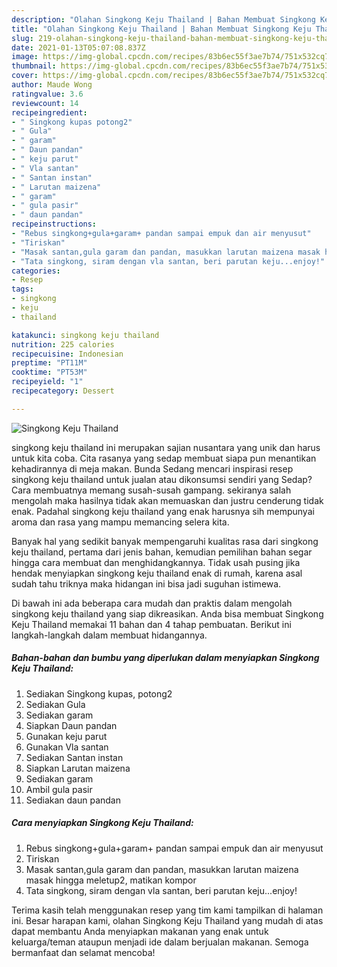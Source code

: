 ```yaml
---
description: "Olahan Singkong Keju Thailand | Bahan Membuat Singkong Keju Thailand Yang Menggugah Selera"
title: "Olahan Singkong Keju Thailand | Bahan Membuat Singkong Keju Thailand Yang Menggugah Selera"
slug: 219-olahan-singkong-keju-thailand-bahan-membuat-singkong-keju-thailand-yang-menggugah-selera
date: 2021-01-13T05:07:08.837Z
image: https://img-global.cpcdn.com/recipes/83b6ec55f3ae7b74/751x532cq70/singkong-keju-thailand-foto-resep-utama.jpg
thumbnail: https://img-global.cpcdn.com/recipes/83b6ec55f3ae7b74/751x532cq70/singkong-keju-thailand-foto-resep-utama.jpg
cover: https://img-global.cpcdn.com/recipes/83b6ec55f3ae7b74/751x532cq70/singkong-keju-thailand-foto-resep-utama.jpg
author: Maude Wong
ratingvalue: 3.6
reviewcount: 14
recipeingredient:
- " Singkong kupas potong2"
- " Gula"
- " garam"
- " Daun pandan"
- " keju parut"
- " Vla santan"
- " Santan instan"
- " Larutan maizena"
- " garam"
- " gula pasir"
- " daun pandan"
recipeinstructions:
- "Rebus singkong+gula+garam+ pandan sampai empuk dan air menyusut"
- "Tiriskan"
- "Masak santan,gula garam dan pandan, masukkan larutan maizena masak hingga meletup2, matikan kompor"
- "Tata singkong, siram dengan vla santan, beri parutan keju...enjoy!"
categories:
- Resep
tags:
- singkong
- keju
- thailand

katakunci: singkong keju thailand 
nutrition: 225 calories
recipecuisine: Indonesian
preptime: "PT11M"
cooktime: "PT53M"
recipeyield: "1"
recipecategory: Dessert

---
```



![Singkong Keju Thailand](https://img-global.cpcdn.com/recipes/83b6ec55f3ae7b74/751x532cq70/singkong-keju-thailand-foto-resep-utama.jpg)


singkong keju thailand ini merupakan sajian nusantara yang unik dan harus untuk kita coba. Cita rasanya yang sedap membuat siapa pun menantikan kehadirannya di meja makan.
Bunda Sedang mencari inspirasi resep singkong keju thailand untuk jualan atau dikonsumsi sendiri yang Sedap? Cara membuatnya memang susah-susah gampang. sekiranya salah mengolah maka hasilnya tidak akan memuaskan dan justru cenderung tidak enak. Padahal singkong keju thailand yang enak harusnya sih mempunyai aroma dan rasa yang mampu memancing selera kita.



Banyak hal yang sedikit banyak mempengaruhi kualitas rasa dari singkong keju thailand, pertama dari jenis bahan, kemudian pemilihan bahan segar hingga cara membuat dan menghidangkannya. Tidak usah pusing jika hendak menyiapkan singkong keju thailand enak di rumah, karena asal sudah tahu triknya maka hidangan ini bisa jadi suguhan istimewa.


Di bawah ini ada beberapa cara mudah dan praktis dalam mengolah singkong keju thailand yang siap dikreasikan. Anda bisa membuat Singkong Keju Thailand memakai 11 bahan dan 4 tahap pembuatan. Berikut ini langkah-langkah dalam membuat hidangannya.

<!--inarticleads1-->

##### Bahan-bahan dan bumbu yang diperlukan dalam menyiapkan Singkong Keju Thailand:

1. Sediakan  Singkong kupas, potong2
1. Sediakan  Gula
1. Sediakan  garam
1. Siapkan  Daun pandan
1. Gunakan  keju parut
1. Gunakan  Vla santan
1. Sediakan  Santan instan
1. Siapkan  Larutan maizena
1. Sediakan  garam
1. Ambil  gula pasir
1. Sediakan  daun pandan




<!--inarticleads2-->

##### Cara menyiapkan Singkong Keju Thailand:

1. Rebus singkong+gula+garam+ pandan sampai empuk dan air menyusut
1. Tiriskan
1. Masak santan,gula garam dan pandan, masukkan larutan maizena masak hingga meletup2, matikan kompor
1. Tata singkong, siram dengan vla santan, beri parutan keju...enjoy!




Terima kasih telah menggunakan resep yang tim kami tampilkan di halaman ini. Besar harapan kami, olahan Singkong Keju Thailand yang mudah di atas dapat membantu Anda menyiapkan makanan yang enak untuk keluarga/teman ataupun menjadi ide dalam berjualan makanan. Semoga bermanfaat dan selamat mencoba!
